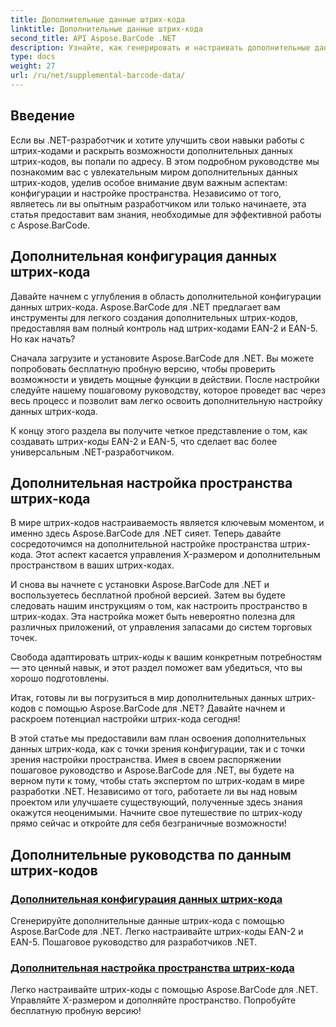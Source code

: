 ```yaml
---
title: Дополнительные данные штрих-кода
linktitle: Дополнительные данные штрих-кода
second_title: API Aspose.BarCode .NET
description: Узнайте, как генерировать и настраивать дополнительные данные штрих-кода с помощью Aspose.BarCode для .NET, с помощью наших пошаговых руководств. Совершенствуйте свои навыки работы со штрих-кодом сегодня!
type: docs
weight: 27
url: /ru/net/supplemental-barcode-data/
---
```


## Введение

Если вы .NET-разработчик и хотите улучшить свои навыки работы с штрих-кодами и раскрыть возможности дополнительных данных штрих-кодов, вы попали по адресу. В этом подробном руководстве мы познакомим вас с увлекательным миром дополнительных данных штрих-кодов, уделив особое внимание двум важным аспектам: конфигурации и настройке пространства. Независимо от того, являетесь ли вы опытным разработчиком или только начинаете, эта статья предоставит вам знания, необходимые для эффективной работы с Aspose.BarCode.

## Дополнительная конфигурация данных штрих-кода

Давайте начнем с углубления в область дополнительной конфигурации данных штрих-кода. Aspose.BarCode для .NET предлагает вам инструменты для легкого создания дополнительных штрих-кодов, предоставляя вам полный контроль над штрих-кодами EAN-2 и EAN-5. Но как начать? 

Сначала загрузите и установите Aspose.BarCode для .NET. Вы можете попробовать бесплатную пробную версию, чтобы проверить возможности и увидеть мощные функции в действии. После настройки следуйте нашему пошаговому руководству, которое проведет вас через весь процесс и позволит вам легко освоить дополнительную настройку данных штрих-кода.

К концу этого раздела вы получите четкое представление о том, как создавать штрих-коды EAN-2 и EAN-5, что сделает вас более универсальным .NET-разработчиком.

## Дополнительная настройка пространства штрих-кода

В мире штрих-кодов настраиваемость является ключевым моментом, и именно здесь Aspose.BarCode для .NET сияет. Теперь давайте сосредоточимся на дополнительной настройке пространства штрих-кода. Этот аспект касается управления X-размером и дополнительным пространством в ваших штрих-кодах.

И снова вы начнете с установки Aspose.BarCode для .NET и воспользуетесь бесплатной пробной версией. Затем вы будете следовать нашим инструкциям о том, как настроить пространство в штрих-кодах. Эта настройка может быть невероятно полезна для различных приложений, от управления запасами до систем торговых точек.

Свобода адаптировать штрих-коды к вашим конкретным потребностям — это ценный навык, и этот раздел поможет вам убедиться, что вы хорошо подготовлены.

Итак, готовы ли вы погрузиться в мир дополнительных данных штрих-кодов с помощью Aspose.BarCode для .NET? Давайте начнем и раскроем потенциал настройки штрих-кода сегодня!

В этой статье мы предоставили вам план освоения дополнительных данных штрих-кода, как с точки зрения конфигурации, так и с точки зрения настройки пространства. Имея в своем распоряжении пошаговое руководство и Aspose.BarCode для .NET, вы будете на верном пути к тому, чтобы стать экспертом по штрих-кодам в мире разработки .NET. Независимо от того, работаете ли вы над новым проектом или улучшаете существующий, полученные здесь знания окажутся неоценимыми. Начните свое путешествие по штрих-коду прямо сейчас и откройте для себя безграничные возможности!

## Дополнительные руководства по данным штрих-кодов
### [Дополнительная конфигурация данных штрих-кода](./supplemental-barcode-data-configuration/)
Сгенерируйте дополнительные данные штрих-кода с помощью Aspose.BarCode для .NET. Легко настраивайте штрих-коды EAN-2 и EAN-5. Пошаговое руководство для разработчиков .NET.
### [Дополнительная настройка пространства штрих-кода](./supplemental-barcode-space-customization/)
Легко настраивайте штрих-коды с помощью Aspose.BarCode для .NET. Управляйте X-размером и дополняйте пространство. Попробуйте бесплатную пробную версию!